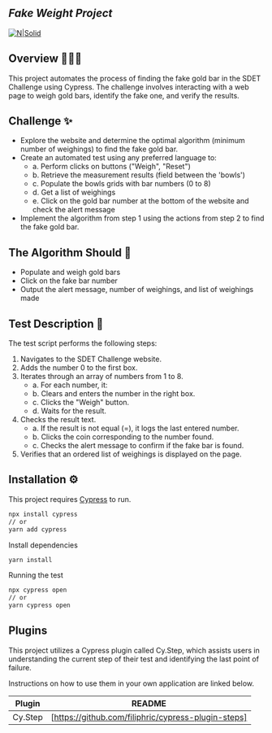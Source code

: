 ## _Fake Weight Project_

[![N|Solid](https://www.shareicon.net/data/128x128/2015/12/28/694395_scale_512x512.png)]()


## Overview 👩🏻‍💻
This project automates the process of finding the fake gold bar in the SDET Challenge using Cypress. The challenge involves interacting with a web page to weigh gold bars, identify the fake one, and verify the results.


## Challenge  ✨
- Explore the website and determine the optimal algorithm (minimum number of weighings) to find the fake gold bar.
- Create an automated test using any preferred language to:
    - a. Perform clicks on buttons ("Weigh", "Reset")
    - b. Retrieve the measurement results (field between the 'bowls')
    - c. Populate the bowls grids with bar numbers (0 to 8)
    - d. Get a list of weighings
    - e. Click on the gold bar number at the bottom of the website and check the alert message
- Implement the algorithm from step 1 using the actions from step 2 to find the fake gold bar.

## The Algorithm Should 🧠
- Populate and weigh gold bars 
- Click on the fake bar number
- Output the alert message, number of weighings, and list of weighings made

## Test Description 📝 
The test script performs the following steps:

1. Navigates to the SDET Challenge website.
2. Adds the number 0 to the first box.
3. Iterates through an array of numbers from 1 to 8.
    - a. For each number, it:
    - b. Clears and enters the number in the right box.
    - c. Clicks the "Weigh" button.
    - d. Waits for the result.
4. Checks the result text.
    - a. If the result is not equal (=), it logs the last entered number.
    - b. Clicks the coin corresponding to the number found.
    - c. Checks the alert message to confirm if the fake bar is found.
5. Verifies that an ordered list of weighings is displayed on the page.
 

## Installation ⚙️

This project requires [Cypress](https://www.cypress.io/) to run.
```sh
npx install cypress
// or
yarn add cypress
```
Install dependencies
```sh
yarn install
```

Running the test

```sh
npx cypress open
// or
yarn cypress open
```

## Plugins

This project utilizes a Cypress plugin called Cy.Step, which assists users in understanding the current step of their test and identifying the last point of failure.

Instructions on how to use them in your own application are linked below.

| Plugin | README |
| ------ | ------ |
| Cy.Step | [https://github.com/filiphric/cypress-plugin-steps] |


